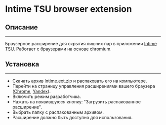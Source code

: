 # Intime TSU browser extension

## Описание

---
Браузерное расширение для скрытия лишних пар в приложении [Intime TSU](https://intime.tsu.ru/). Работает с браузерами на основе chromium.

## Установка

---
- Скачать архив [Intime.ext.zip](https://github.com/ilunity/schedule-extension-vite/releases/download/v1.0.0/Intime.ext.zip) и распаковать его на компьютере.
- Перейти на страницу управления расширениями вашего браузера ([Chrome](chrome://extensions/), [Yandex](browser://extensions/)).
- Включить режим разработчика.
- Нажать на появившуюся кнопку: "Загрузить распакованное расширение".
- Выбрать папку с распакованным архивом.
- Расширение должно быть доступно для использования.
